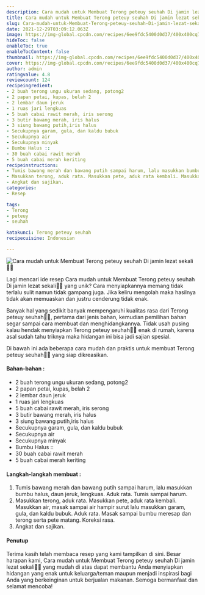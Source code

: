 ```yaml
---
description: Cara mudah untuk Membuat Terong peteuy seuhah Di jamin lezat sekali"
title: Cara mudah untuk Membuat Terong peteuy seuhah Di jamin lezat sekali
slug: Cara-mudah-untuk-Membuat-Terong-peteuy-seuhah-Di-jamin-lezat-sekali
date: 2021-12-29T03:09:12.063Z
image: https://img-global.cpcdn.com/recipes/6ee9fdc5400d0d37/400x400cq70/photo.jpg
hideToc: false
enableToc: true
enableTocContent: false
thumbnail: https://img-global.cpcdn.com/recipes/6ee9fdc5400d0d37/400x400cq70/photo.jpg
cover: https://img-global.cpcdn.com/recipes/6ee9fdc5400d0d37/400x400cq70/photo.jpg
author: admin
ratingvalue: 4.8
reviewcount: 124
recipeingredient:
- 2 buah terong ungu ukuran sedang, potong2
- 2 papan petai, kupas, belah 2
- 2 lembar daun jeruk
- 1 ruas jari lengkuas
- 5 buah cabai rawit merah, iris serong
- 3 butir bawang merah, iris halus
- 3 siung bawang putih,iris halus
- Secukupnya garam, gula, dan kaldu bubuk
- Secukupnya air
- Secukupnya minyak
- Bumbu Halus ::
- 30 buah cabai rawit merah
- 5 buah cabai merah keriting
recipeinstructions:
- Tumis bawang merah dan bawang putih sampai harum, lalu masukkan bumbu halus, daun jeruk, lengkuas. Aduk rata. Tumis sampai harum.
- Masukkan terong, aduk rata. Masukkan pete, aduk rata kembali. Masukkan air, masak sampai air hampir surut lalu masukkan garam, gula, dan kaldu bubuk. Aduk rata. Masak sampai bumbu meresap dan terong serta pete matang. Koreksi rasa.
- Angkat dan sajikan.
categories:
- Resep

tags:
- Terong
- peteuy
- seuhah

katakunci: Terong peteuy seuhah
recipecuisine: Indonesian

---
```


![Cara mudah untuk Membuat Terong peteuy seuhah Di jamin lezat sekali👩‍🍳](https://img-global.cpcdn.com/recipes/6ee9fdc5400d0d37/400x400cq70/photo.jpg)

Lagi mencari ide resep Cara mudah untuk Membuat Terong peteuy seuhah Di jamin lezat sekali👩‍🍳 yang unik? Cara menyiapkannya memang tidak terlalu sulit namun tidak gampang juga. Jika keliru mengolah maka hasilnya tidak akan memuaskan dan justru cenderung tidak enak.

Banyak hal yang sedikit banyak mempengaruhi kualitas rasa dari Terong peteuy seuhah👩‍🍳, pertama dari jenis bahan, kemudian pemilihan bahan segar sampai cara membuat dan menghidangkannya. Tidak usah pusing kalau hendak menyiapkan Terong peteuy seuhah👩‍🍳 enak di rumah, karena asal sudah tahu triknya maka hidangan ini bisa jadi sajian spesial.

Di bawah ini ada beberapa cara mudah dan praktis untuk membuat Terong peteuy seuhah👩‍🍳 yang siap dikreasikan.

<!--inarticleads1-->

#### Bahan-bahan :

- 2 buah terong ungu ukuran sedang, potong2
- 2 papan petai, kupas, belah 2
- 2 lembar daun jeruk
- 1 ruas jari lengkuas
- 5 buah cabai rawit merah, iris serong
- 3 butir bawang merah, iris halus
- 3 siung bawang putih,iris halus
- Secukupnya garam, gula, dan kaldu bubuk
- Secukupnya air
- Secukupnya minyak
- Bumbu Halus ::
- 30 buah cabai rawit merah
- 5 buah cabai merah keriting

<!--inarticleads2-->

#### Langkah-langkah membuat :

1. Tumis bawang merah dan bawang putih sampai harum, lalu masukkan bumbu halus, daun jeruk, lengkuas. Aduk rata. Tumis sampai harum.
1. Masukkan terong, aduk rata. Masukkan pete, aduk rata kembali. Masukkan air, masak sampai air hampir surut lalu masukkan garam, gula, dan kaldu bubuk. Aduk rata. Masak sampai bumbu meresap dan terong serta pete matang. Koreksi rasa.
1. Angkat dan sajikan.

#### Penutup

Terima kasih telah membaca resep yang kami tampilkan di sini. Besar harapan kami, Cara mudah untuk Membuat Terong peteuy seuhah Di jamin lezat sekali👩‍🍳 yang mudah di atas dapat membantu Anda menyiapkan hidangan yang enak untuk keluarga/teman maupun menjadi inspirasi bagi Anda yang berkeinginan untuk berjualan makanan. Semoga bermanfaat dan selamat mencoba!